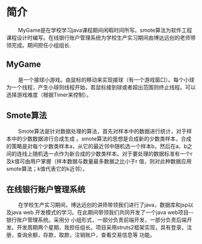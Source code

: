 # 简介
&nbsp;&nbsp;&nbsp;&nbsp;&nbsp;&nbsp;&nbsp;&nbsp;MyGame是在学校学习java课程期间闲暇时间所写。smote算法为软件工程课程设计时编写。在线银行账户管理系统为学校生产实习期间由博达远创的老师带领完成。期间担任小组组长.

## MyGame

&nbsp;&nbsp;&nbsp;&nbsp;&nbsp;&nbsp;&nbsp;&nbsp;是一个接球小游戏。由鼠标的移动来实现接球（有一个游戏窗口）。每个小球为一个线程，产生小球则线程开始，若鼠标接到球或者超出范围则终止线程。可以选择游戏难度（根据Timer来控制）。

## Smote算法

  &nbsp;&nbsp;&nbsp;&nbsp;&nbsp;&nbsp;&nbsp;&nbsp;Smote算法是针对数据处理的算法，首先对样本中的数据进行统计，对于样本中的少数数据进行合成生成 。smote算法的思想是合成新的少数类样本，合成的策略是对每个少数类样本a，从它的最近邻中随机选一个样本b，然后在a、b之间的连线上随机选一点作为新合成的少数类样本。对于要处理的数据标准有一个r及k值可由用户掌握（样本数据与数量最多数据之比小于r 值，则对此种数据应用smote算法；k值代表它的k近邻）。

## 在线银行账户管理系统

 &nbsp;&nbsp;&nbsp;&nbsp;&nbsp;&nbsp;&nbsp;&nbsp;在学校生产实习期间，博达远创的讲师带领我们进行了java，数据库和jsp以及java web 开发模式的学习。在此期间带领我们共同开发了一个java web项目--银行账户管理系统。采用分 小组形式，一部分负责前端开发，一部分负责后端开发。开发周期两个星期，我担任组长。项目采用struts2框架实现，具有登录，注册，查询余额，存款，取款，注销账户，查看交易信息等 功能。